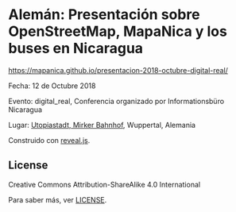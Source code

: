 # Alemán: Presentación sobre OpenStreetMap, MapaNica y los buses en Nicaragua

https://mapanica.github.io/presentacion-2018-octubre-digital-real/

Fecha: 12 de Octubre 2018

Evento: digital_real, Conferencia organizado por Informationsbüro Nicaragua

Lugar: [Utopiastadt, Mirker Bahnhof](https://www.openstreetmap.org/way/230343394), Wuppertal, Alemania

Construido con [reveal.js](http://revealjs.com/).

## License

Creative Commons Attribution-ShareAlike 4.0 International

Para saber más, ver [LICENSE](LICENSE.markdown).
